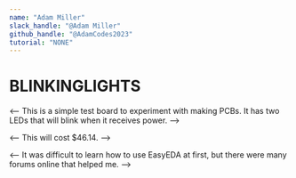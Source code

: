 ```yaml
---
name: "Adam Miller"
slack_handle: "@Adam Miller"
github_handle: "@AdamCodes2023"
tutorial: "NONE"
---
```


# BLINKINGLIGHTS

<-- This is a simple test board to experiment with making PCBs. It has two LEDs that will blink when it receives power. -->

<-- This will cost $46.14. -->

<-- It was difficult to learn how to use EasyEDA at first, but there were many forums online that helped me. -->
